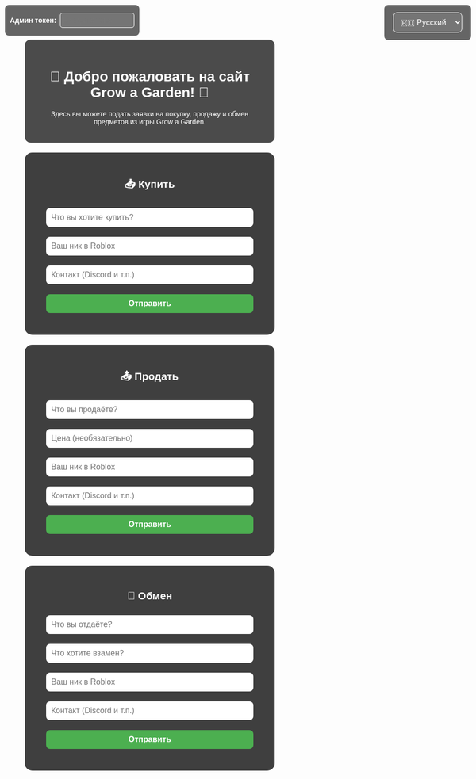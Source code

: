<html lang="ru">
<head>
  <meta charset="UTF-8" />
  <title>Grow a Garden | Заявки</title>
  <style>
    body {
      margin: 0;
      font-family: Arial, sans-serif;
      background: url('https://insider-gaming.com/wp-content/uploads/2025/05/grow-a-garden-update.png') no-repeat center center fixed;
      background-size: cover;
      color: white;
      text-align: center;
    }
    .overlay {
      background: rgba(0, 0, 0, 0.7);
      padding: 20px;
      margin: 30px auto 10px;
      border-radius: 12px;
      max-width: 700px;
    }
    section {
      background-color: rgba(0, 0, 0, 0.75);
      padding: 20px;
      margin: 20px auto;
      max-width: 600px;
      border-radius: 15px;
    }
    input, button, select {
      width: 90%;
      padding: 10px;
      margin: 10px 0;
      border-radius: 8px;
      border: none;
      font-size: 16px;
    }
    button {
      background-color: #4caf50;
      color: white;
      cursor: pointer;
      font-weight: bold;
      transition: transform 0.2s ease;
    }
    button:hover {
      background-color: #3e8e41;
      transform: scale(1.05);
    }
    button:active {
      transform: scale(1.1);
    }
    .entry {
      background-color: rgba(255, 255, 255, 0.1);
      padding: 10px;
      border-radius: 10px;
      margin-top: 15px;
      text-align: left;
      white-space: pre-line;
      max-height: 200px;
      overflow-y: auto;
      position: relative;
    }
    .delete-btn {
      position: absolute;
      top: 5px;
      right: 10px;
      background: #c33;
      border: none;
      padding: 3px 6px;
      border-radius: 5px;
      cursor: pointer;
      color: white;
      font-weight: bold;
      font-size: 12px;
      display: none;
      min-width: auto;
      width: auto;
    }
    .entry.admin .delete-btn {
      display: block;
    }
    .lang-switch {
      position: fixed;
      top: 10px;
      right: 10px;
      background: rgba(0,0,0,0.6);
      border-radius: 8px;
      padding: 5px 10px;
    }
    select {
      background: rgba(255,255,255,0.1);
      color: white;
      border: 1px solid white;
    }
    select option {
      background: black;
      color: white;
    }
    #admin-token-box {
      position: fixed;
      top: 10px;
      left: 10px;
      background: rgba(0,0,0,0.6);
      padding: 6px 10px;
      border-radius: 8px;
      z-index: 1000;
      color: white;
      font-weight: bold;
      display: flex;
      align-items: center;
      gap: 8px;
    }
    #admin-token-input {
      width: 150px;
      padding: 5px;
      border-radius: 5px;
      border: 1px solid white;
      background: rgba(255,255,255,0.1);
      color: white;
      font-weight: normal;
    }
  </style>

  <!-- Firebase SDK -->
  <script src="https://www.gstatic.com/firebasejs/9.22.1/firebase-app-compat.js"></script>
  <script src="https://www.gstatic.com/firebasejs/9.22.1/firebase-database-compat.js"></script>
</head>
<body>

  <div id="admin-token-box">
    <label for="admin-token-input">Админ токен:</label>
    <input type="password" id="admin-token-input" placeholder="Введите токен" />
  </div>

  <div class="lang-switch">
    <select id="lang-select">
      <option value="ru">🇷🇺 Русский</option>
      <option value="uk">🇺🇦 Українська</option>
      <option value="en">en English</option>
    </select>
  </div>

  <div class="overlay">
    <h1 id="welcome-title">🌱 Добро пожаловать на сайт Grow a Garden! 🌻</h1>
    <p id="welcome-desc">Здесь вы можете подать заявки на покупку, продажу и обмен предметов из игры Grow a Garden.</p>
  </div>

  <section>
    <h2 id="title-buy">📥 Купить</h2>
    <form id="form-buy">
      <input type="text" placeholder="Что вы хотите купить?" required />
      <input type="text" placeholder="Ваш ник в Roblox" required />
      <input type="text" placeholder="Контакт (Discord и т.п.)" />
      <button type="submit" id="btn-buy">Отправить</button>
    </form>
    <div id="entries-buy"></div>
  </section>

  <section>
    <h2 id="title-sell">📤 Продать</h2>
    <form id="form-sell">
      <input type="text" placeholder="Что вы продаёте?" required />
      <input type="text" placeholder="Цена (необязательно)" />
      <input type="text" placeholder="Ваш ник в Roblox" required />
      <input type="text" placeholder="Контакт (Discord и т.п.)" />
      <button type="submit" id="btn-sell">Отправить</button>
    </form>
    <div id="entries-sell"></div>
  </section>

  <section>
    <h2 id="title-trade">🔁 Обмен</h2>
    <form id="form-trade">
      <input type="text" placeholder="Что вы отдаёте?" required />
      <input type="text" placeholder="Что хотите взамен?" required />
      <input type="text" placeholder="Ваш ник в Roblox" required />
      <input type="text" placeholder="Контакт (Discord и т.п.)" />
      <button type="submit" id="btn-trade">Отправить</button>
    </form>
    <div id="entries-trade"></div>
  </section>

  <script>
    const translations = {
      ru: {
        welcomeTitle: "🌱 Добро пожаловать на сайт Grow a Garden! 🌻",
        welcomeDesc: "Здесь вы можете подать заявки на покупку, продажу и обмен предметов из игры Grow a Garden.",
        buyTitle: "📥 Купить",
        sellTitle: "📤 Продать",
        tradeTitle: "🔁 Обмен",
        placeholders: {
          buy: ["Что вы хотите купить?", "Ваш ник в Roblox", "Контакт (Пример DS: Nick TG: Nick)"],
          sell: ["Что вы продаёте?", "Цена (необязательно)", "Ваш ник в Roblox", "Контакт (Пример DS: Nick TG: Nick)"],
          trade: ["Что вы отдаёте?", "Что хотите взамен?", "Ваш ник в Roblox", "Контакт (Пример DS: Nick TG: Nick)"],
        },
        sendBtn: "Отправить"
      },
      uk: {
        welcomeTitle: "🌱 Ласкаво просимо на сайт Grow a Garden! 🌻",
        welcomeDesc: "Тут ви можете подати заявки на купівлю, продаж і обмін предметів із гри Grow a Garden.",
        buyTitle: "📥 Купити",
        sellTitle: "📤 Продати",
        tradeTitle: "🔁 Обмін",
        placeholders: {
          buy: ["Що ви хочете купити?", "Ваш нік в Roblox", "Контакт (Приклад DS: Nick TG: Nick)"],
          sell: ["Що ви продаєте?", "Ціна (необов'язково)", "Ваш нік в Roblox", "Контакт (Приклад DS: Nick TG: Nick)"],
          trade: ["Що ви віддаєте?", "Що хочете натомість?", "Ваш нік в Roblox", "Контакт (Приклад DS: Nick TG: Nick)"],
        },
        sendBtn: "Відправити"
      },
      en: {
        welcomeTitle: "🌱 Welcome to the Grow a Garden website! 🌻",
        welcomeDesc: "Here you can submit requests to buy, sell, and trade items from the Grow a Garden game.",
        buyTitle: "📥 Buy",
        sellTitle: "📤 Sell",
        tradeTitle: "🔁 Trade",
        placeholders: {
          buy: ["What do you want to buy?", "Your Roblox nickname", "Contact (Example DS: Nick TG: Nick)"],
          sell: ["What do you want to sell?", "Price (optional)", "Your Roblox nickname", "Contact (Example DS: Nick TG: Nick)"],
          trade: ["What are you giving?", "What do you want in return?", "Your Roblox nickname", "Contact (Example DS: Nick TG: Nick)"],
        },
        sendBtn: "Send"
      }
    };

    let currentLang = "ru";
    const ADMIN_TOKEN = "Admin-gag-shop";
    let currentAdminToken = "";

    function updateTexts() {
      const t = translations[currentLang];

      document.getElementById("welcome-title").innerText = t.welcomeTitle;
      document.getElementById("welcome-desc").innerText = t.welcomeDesc;

      document.getElementById("title-buy").innerText = t.buyTitle;
      document.getElementById("title-sell").innerText = t.sellTitle;
      document.getElementById("title-trade").innerText = t.tradeTitle;

      // placeholders
      const formBuyInputs = document.querySelectorAll("#form-buy input");
      t.placeholders.buy.forEach((ph, i) => {
        if(formBuyInputs[i]) formBuyInputs[i].placeholder = ph;
      });

      const formSellInputs = document.querySelectorAll("#form-sell input");
      t.placeholders.sell.forEach((ph, i) => {
        if(formSellInputs[i]) formSellInputs[i].placeholder = ph;
      });

      const formTradeInputs = document.querySelectorAll("#form-trade input");
      t.placeholders.trade.forEach((ph, i) => {
        if(formTradeInputs[i]) formTradeInputs[i].placeholder = ph;
      });

      // buttons
      document.getElementById("btn-buy").innerText = t.sendBtn;
      document.getElementById("btn-sell").innerText = t.sendBtn;
      document.getElementById("btn-trade").innerText = t.sendBtn;
    }

    document.getElementById("lang-select").addEventListener("change", e => {
      currentLang = e.target.value;
      updateTexts();
    });

    // Firebase config и инициализация
    const firebaseConfig = {
      apiKey: "AIzaSyCohztyLEbSq2HH4IiMfjnb_UMB2-zwoyw",
      authDomain: "gag-4a6bd.firebaseapp.com",
      databaseURL: "https://gag-4a6bd-default-rtdb.europe-west1.firebasedatabase.app",
      projectId: "gag-4a6bd",
      storageBucket: "gag-4a6bd.appspot.com",
      messagingSenderId: "355235183308",
      appId: "1:355235183308:web:a9b50b7e31e2a276502069"
    };

    firebase.initializeApp(firebaseConfig);
    const db = firebase.database();

    const discordWebhook = "https://discord.com/api/webhooks/1389489483812175892/xVBCE4BDw5JzAtuOx3NmJ-gj7FpaYdFykNlcifVugL-Sax88lAN_mFcD6qI-DPCx81jG";

    function addEntry(type, data) {
      const newRef = db.ref(type).push();
      newRef.set(data);

      let discordMessage = `📝 Заявка: ${type.toUpperCase()}\n`;
      for (const key in data) {
        discordMessage += `**${key}**: ${data[key]}\n`;
      }

      fetch(discordWebhook, {
        method: "POST",
        headers: { "Content-Type": "application/json" },
        body: JSON.stringify({ content: discordMessage }),
      });
    }

    function listenEntries(type, containerId) {
      const container = document.getElementById(containerId);
      const ref = db.ref(type);
      ref.on('value', (snapshot) => {
        const val = snapshot.val();
        container.innerHTML = '';
        if (val) {
          Object.entries(val).forEach(([key, entry]) => {
            let text = '';
            for (const k in entry) {
              text += `${k}: ${entry[k]}\n`;
            }

            const div = document.createElement('div');
            div.classList.add('entry');
            div.textContent = text;

            // Добавляем кнопку удаления, если токен верный
            if(currentAdminToken === ADMIN_TOKEN) {
              div.classList.add('admin');
              const delBtn = document.createElement('button');
              delBtn.textContent = 'Удалить';
              delBtn.className = 'delete-btn';
              delBtn.onclick = () => {
                if(confirm('Удалить эту заявку?')) {
                  db.ref(type + '/' + key).remove();
                }
              };
              div.appendChild(delBtn);
            }

            container.appendChild(div);
          });
        } else {
          container.textContent = {
            ru: 'Заявок пока нет.',
            uk: 'Заявок поки немає.',
            en: 'No requests yet.'
          }[currentLang];
        }
      });
    }

    // Слушаем ввод админ токена
    document.getElementById('admin-token-input').addEventListener('input', (e) => {
      currentAdminToken = e.target.value.trim();
      // Перезапускаем слушатели, чтобы обновить кнопки удаления
      listenEntries('buy', 'entries-buy');
      listenEntries('sell', 'entries-sell');
      listenEntries('trade', 'entries-trade');
    });

    // Обработчики форм без капчи
    document.getElementById('form-buy').addEventListener('submit', e => {
      e.preventDefault();
      const form = e.target;
      const inputs = form.querySelectorAll('input');
      const data = {
        item: inputs[0].value.trim(),
        nick: inputs[1].value.trim(),
        contact: inputs[2].value.trim() || '-',
        time: new Date().toLocaleString()
      };
      addEntry('buy', data);
      form.reset();
    });

    document.getElementById('form-sell').addEventListener('submit', e => {
      e.preventDefault();
      const form = e.target;
      const inputs = form.querySelectorAll('input');
      const data = {
        item: inputs[0].value.trim(),
        price: inputs[1].value.trim() || '-',
        nick: inputs[2].value.trim(),
        contact: inputs[3].value.trim() || '-',
        time: new Date().toLocaleString()
      };
      addEntry('sell', data);
      form.reset();
    });

    document.getElementById('form-trade').addEventListener('submit', e => {
      e.preventDefault();
      const form = e.target;
      const inputs = form.querySelectorAll('input');
      const data = {
        give: inputs[0].value.trim(),
        want: inputs[1].value.trim(),
        nick: inputs[2].value.trim(),
        contact: inputs[3].value.trim() || '-',
        time: new Date().toLocaleString()
      };
      addEntry('trade', data);
      form.reset();
    });

    // Запускаем прослушку заявок при загрузке
    updateTexts();
    listenEntries('buy', 'entries-buy');
    listenEntries('sell', 'entries-sell');
    listenEntries('trade', 'entries-trade');
  </script>
</body>
</html>
